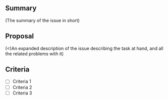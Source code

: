 ## Summary

(The summary of the issue in short)

## Proposal

(<)An expanded description of the issue describing the task at hand, and all the related problems with it)

## Criteria

* [ ] Criteria 1
* [ ] Criteria 2
* [ ] Criteria 3